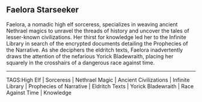 ## Faelora Starseeker

Faelora, a nomadic high elf sorceress, specializes in weaving ancient Nethrael magics to unravel the threads of history and uncover the tales of lesser-known civilizations. Her thirst for knowledge led her to the Infinite Library in search of the encrypted documents detailing the Prophecies of the Narrative. As she deciphers the eldritch texts, Faelora inadvertently draws the attention of the nefarious Yorick Bladewraith, placing her squarely in the crosshairs of a dangerous race against time.


---

TAGS:High Elf | Sorceress | Nethrael Magic | Ancient Civilizations | Infinite Library | Prophecies of Narrative | Eldritch Texts | Yorick Bladewraith | Race Against Time | Knowledge
